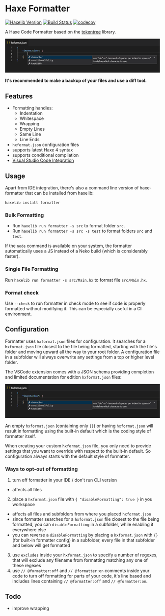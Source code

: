 # Haxe Formatter

[![Haxelib Version](https://img.shields.io/github/tag/HaxeCheckstyle/haxe-formatter.svg?label=haxelib)](http://lib.haxe.org/p/formatter)
[![Build Status](https://travis-ci.org/HaxeCheckstyle/haxe-formatter.svg?branch=master)](https://travis-ci.org/HaxeCheckstyle/haxe-formatter)
[![codecov](https://codecov.io/gh/HaxeCheckstyle/haxe-formatter/branch/master/graph/badge.svg)](https://codecov.io/gh/HaxeCheckstyle/haxe-formatter)

A Haxe Code Formatter based on the [tokentree](https://github.com/HaxeCheckstyle/tokentree) library.

![](resources/schema.png)

**It's recommended to make a backup of your files and use a diff tool.**

## Features

- Formatting handles:
  - Indentation
  - Whitespace
  - Wrapping
  - Empty Lines
  - Same Line
  - Line Ends
- `hxformat.json` configuration files
- supports latest Haxe 4 syntax
- supports conditional compilation
- [Visual Studio Code Integration](https://github.com/vshaxe/vshaxe/wiki/Formatting)

## Usage

Apart from IDE integration, there's also a command line version of haxe-formatter that can be installed from haxelib:

```
haxelib install formatter
```

### Bulk Formatting
- Run `haxelib run formatter -s src` to format folder `src`.
- Run `haxelib run formatter -s src -s test` to format folders `src` and `test`.

If the `node` command is available on your system, the formatter automatically uses a JS instead of a Neko build (which is considerably faster).

### Single File Formatting
Run `haxelib run formatter -s src/Main.hx` to format file `src/Main.hx`.

### Format check
Use `--check` to run formatter in check mode to see if code is properly formatted without modifying it. This can be especially useful in a CI environment.

## Configuration

Formatter uses `hxformat.json` files for configuration. It searches for a `hxformat.json` file closest to the file being formatted, starting with the file's folder and moving upward all the way to your root folder. A configuration file in a subfolder will always overwrite any settings from a top or higher level folder.

The VSCode extension comes with a JSON schema providing completion and limited documentation for edition `hxformat.json` files:

![](resources/schema.png)

An empty `hxformat.json` (containing only `{}`) or having `hxformat.json` will result in formatting using the built-in default which is the coding style of formatter itself.

When creating your custom `hxformat.json` file, you only need to provide settings that you want to override with respect to the built-in default. So configuration always starts with the default style of formatter.

### Ways to opt-out of formatting
1. turn off formatter in your IDE / don't run CLI version
  - affects all files
2. place a `hxformat.json` file with `{ "disableFormatting": true }` in you workspace
  - affects all files and subfolders from where you placed `hxformat.json`
  - since formatter searches for a `hxformat.json` file closest to the file being formatted, you can `disableFormatting` in a subfolder, while enabling it everywhere else
  - you can reverse a `disableFormatting` by placing a `hxformat.json` with `{}` (for built-in formatter config) in a subfolder, every file in that subfolder and below will get formatted
3. use `excludes` inside your `hxformat.json` to specify a number of regexes, that will exclude any filename from formatting matching any one of these regexes
4. use `// @formatter:off` and `// @formatter:on` comments inside your code to turn off formatting for parts of your code, it's line based and includes lines containing `// @formatter:off` and `// @formatter:on`.


## Todo
- improve wrapping

